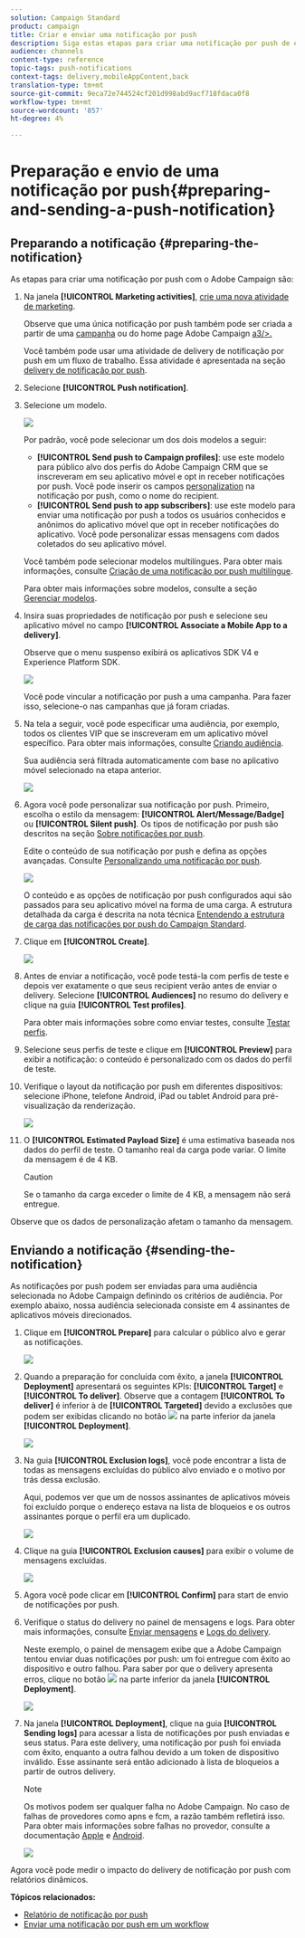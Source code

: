```yaml
---
solution: Campaign Standard
product: campaign
title: Criar e enviar uma notificação por push
description: Siga estas etapas para criar uma notificação por push de envio único no Adobe Campaign.
audience: channels
content-type: reference
topic-tags: push-notifications
context-tags: delivery,mobileAppContent,back
translation-type: tm+mt
source-git-commit: 9eca72e744524cf201d998abd9acf718fdaca0f8
workflow-type: tm+mt
source-wordcount: '857'
ht-degree: 4%

---
```



# Preparação e envio de uma notificação por push{#preparing-and-sending-a-push-notification}

## Preparando a notificação {#preparing-the-notification}

As etapas para criar uma notificação por push com o Adobe Campaign são:

1. Na janela **[!UICONTROL Marketing activities]**, [crie uma nova atividade de marketing](../../start/using/marketing-activities.md#creating-a-marketing-activity).

   Observe que uma única notificação por push também pode ser criada a partir de uma [campanha](../../start/using/marketing-activities.md#creating-a-marketing-activity) ou do home page Adobe Campaign [a3/>.](../../start/using/interface-description.md#home-page)

   Você também pode usar uma atividade de delivery de notificação por push em um fluxo de trabalho. Essa atividade é apresentada na seção [delivery de notificação por push](../../automating/using/push-notification-delivery.md).

1. Selecione **[!UICONTROL Push notification]**.
1. Selecione um modelo.

   ![](assets/push_notif_type.png)

   Por padrão, você pode selecionar um dos dois modelos a seguir:

   * **[!UICONTROL Send push to Campaign profiles]**: use este modelo para público alvo dos perfis do Adobe Campaign CRM que se inscreveram em seu aplicativo móvel e opt in receber notificações por push. Você pode inserir os campos [personalization](../../designing/using/personalization.md#inserting-a-personalization-field) na notificação por push, como o nome do recipient.
   * **[!UICONTROL Send push to app subscribers]**: use este modelo para enviar uma notificação por push a todos os usuários conhecidos e anônimos do aplicativo móvel que opt in receber notificações do aplicativo. Você pode personalizar essas mensagens com dados coletados do seu aplicativo móvel.

   Você também pode selecionar modelos multilíngues. Para obter mais informações, consulte [Criação de uma notificação por push multilíngue](../../channels/using/creating-a-multilingual-push-notification.md).

   Para obter mais informações sobre modelos, consulte a seção [Gerenciar modelos](../../start/using/marketing-activity-templates.md).

1. Insira suas propriedades de notificação por push e selecione seu aplicativo móvel no campo **[!UICONTROL Associate a Mobile App to a delivery]**.

   Observe que o menu suspenso exibirá os aplicativos SDK V4 e Experience Platform SDK.

   ![](assets/push_notif_properties.png)

   Você pode vincular a notificação por push a uma campanha. Para fazer isso, selecione-o nas campanhas que já foram criadas.

1. Na tela a seguir, você pode especificar uma audiência, por exemplo, todos os clientes VIP que se inscreveram em um aplicativo móvel específico. Para obter mais informações, consulte [Criando audiência](../../audiences/using/creating-audiences.md).

   Sua audiência será filtrada automaticamente com base no aplicativo móvel selecionado na etapa anterior.

   ![](assets/push_notif_audience.png)

1. Agora você pode personalizar sua notificação por push. Primeiro, escolha o estilo da mensagem: **[!UICONTROL Alert/Message/Badge]** ou **[!UICONTROL Silent push]**. Os tipos de notificação por push são descritos na seção [Sobre notificações por push](../../channels/using/about-push-notifications.md).

   Edite o conteúdo de sua notificação por push e defina as opções avançadas. Consulte [Personalizando uma notificação por push](../../channels/using/customizing-a-push-notification.md).

   ![](assets/push_notif_content.png)

   O conteúdo e as opções de notificação por push configurados aqui são passados para seu aplicativo móvel na forma de uma carga. A estrutura detalhada da carga é descrita na nota técnica [Entendendo a estrutura de carga das notificações por push do Campaign Standard](https://helpx.adobe.com/br/campaign/kb/understanding-campaign-standard-push-notifications-payload-struc.html).

1. Clique em **[!UICONTROL Create]**.

   ![](assets/push_notif_content_2.png)

1. Antes de enviar a notificação, você pode testá-la com perfis de teste e depois ver exatamente o que seus recipient verão antes de enviar o delivery. Selecione **[!UICONTROL Audiences]** no resumo do delivery e clique na guia **[!UICONTROL Test profiles]**.

   Para obter mais informações sobre como enviar testes, consulte [Testar perfis](../../sending/using/sending-proofs.md).

1. Selecione seus perfis de teste e clique em **[!UICONTROL Preview]** para exibir a notificação: o conteúdo é personalizado com os dados do perfil de teste.
1. Verifique o layout da notificação por push em diferentes dispositivos: selecione iPhone, telefone Android, iPad ou tablet Android para pré-visualização da renderização.

   ![](assets/push_notif_preview.png)

1. O **[!UICONTROL Estimated Payload Size]** é uma estimativa baseada nos dados do perfil de teste. O tamanho real da carga pode variar. O limite da mensagem é de 4 KB.

   >[!CAUTION]
   >
   >Se o tamanho da carga exceder o limite de 4 KB, a mensagem não será entregue.

Observe que os dados de personalização afetam o tamanho da mensagem.

## Enviando a notificação {#sending-the-notification}

As notificações por push podem ser enviadas para uma audiência selecionada no Adobe Campaign definindo os critérios de audiência. Por exemplo abaixo, nossa audiência selecionada consiste em 4 assinantes de aplicativos móveis direcionados.

1. Clique em **[!UICONTROL Prepare]** para calcular o público alvo e gerar as notificações.

   ![](assets/push_send_1.png)

1. Quando a preparação for concluída com êxito, a janela **[!UICONTROL Deployment]** apresentará os seguintes KPIs: **[!UICONTROL Target]** e **[!UICONTROL To deliver]**. Observe que a contagem **[!UICONTROL To deliver]** é inferior à de **[!UICONTROL Targeted]** devido a exclusões que podem ser exibidas clicando no botão ![](assets/lp_link_properties.png) na parte inferior da janela **[!UICONTROL Deployment]**.

   ![](assets/push_send_2.png)

1. Na guia **[!UICONTROL Exclusion logs]**, você pode encontrar a lista de todas as mensagens excluídas do público alvo enviado e o motivo por trás dessa exclusão.

   Aqui, podemos ver que um de nossos assinantes de aplicativos móveis foi excluído porque o endereço estava na lista de bloqueios e os outros assinantes porque o perfil era um duplicado.

   ![](assets/push_send_5.png)

1. Clique na guia **[!UICONTROL Exclusion causes]** para exibir o volume de mensagens excluídas.

   ![](assets/push_send_7.png)

1. Agora você pode clicar em **[!UICONTROL Confirm]** para start de envio de notificações por push.
1. Verifique o status do delivery no painel de mensagens e logs. Para obter mais informações, consulte [Enviar mensagens](../../sending/using/confirming-the-send.md) e [Logs do delivery](../../sending/using/monitoring-a-delivery.md#delivery-logs).

   Neste exemplo, o painel de mensagem exibe que a Adobe Campaign tentou enviar duas notificações por push: um foi entregue com êxito ao dispositivo e outro falhou. Para saber por que o delivery apresenta erros, clique no botão ![](assets/lp_link_properties.png) na parte inferior da janela **[!UICONTROL Deployment]**.

   ![](assets/push_send_4.png)

1. Na janela **[!UICONTROL Deployment]**, clique na guia **[!UICONTROL Sending logs]** para acessar a lista de notificações por push enviadas e seus status. Para este delivery, uma notificação por push foi enviada com êxito, enquanto a outra falhou devido a um token de dispositivo inválido. Esse assinante será então adicionado à lista de bloqueios a partir de outros delivery.

   >[!NOTE]
   >
   >Os motivos podem ser qualquer falha no Adobe Campaign. No caso de falhas de provedores como apns e fcm, a razão também refletirá isso. Para obter mais informações sobre falhas no provedor, consulte a documentação [Apple](https://developer.apple.com/library/content/documentation/NetworkingInternet/Conceptual/RemoteNotificationsPG/CommunicatingwithAPNs.html) e [Android](https://firebase.google.com/docs/cloud-messaging/http-server-ref).

   ![](assets/push_send_6.png)

Agora você pode medir o impacto do delivery de notificação por push com relatórios dinâmicos.

**Tópicos relacionados:**

* [Relatório de notificação por push](../../reporting/using/push-notification-report.md)
* [Enviar uma notificação por push em um workflow](../../automating/using/push-notification-delivery.md)
